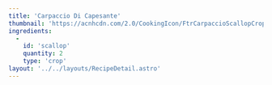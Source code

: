 ```yaml
---
title: 'Carpaccio Di Capesante'
thumbnail: 'https://acnhcdn.com/2.0/CookingIcon/FtrCarpaccioScallopCropped.png'
ingredients:
  -
    id: 'scallop'
    quantity: 2
    type: 'crop'
layout: '../../layouts/RecipeDetail.astro'
---
```

